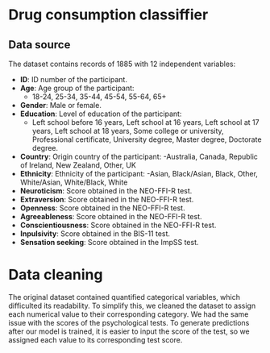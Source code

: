 # Drug consumption classiffier 

## Data source
The dataset contains records of 1885 with 12 independent variables:
- **ID**: ID number of the participant. 
- **Age**: Age group of the participant:
	- 18-24, 25-34, 35-44, 45-54, 55-64, 65+
- **Gender**: Male or female.
- **Education**: Level of education of the participant:
	- Left school before 16 years, Left school at 16 years, Left school at 17 years, Left school at 18 years, Some college or university, Professional certificate, University degree, Master degree, Doctorate degree.
- **Country**: Origin country of the participant:
	-Australia, Canada, Republic of Ireland, New Zealand, Other, UK
- **Ethnicity**: Ethnicity of the participant:
	-Asian, Black/Asian, Black, Other, White/Asian, White/Black, White
- **Neuroticism**: Score obtained in the NEO-FFI-R test. 
- **Extraversion**: Score obtained in the NEO-FFI-R test. 
- **Openness**: Score obtained in the NEO-FFI-R test.
- **Agreeableness**: Score obtained in the NEO-FFI-R test.
- **Conscientiousness**: Score obtained in the NEO-FFI-R test.
- **Inpulsivity**: Score obtained in the BIS-11 test.
- **Sensation seeking**: Score obtained in the ImpSS test.

# Data cleaning
The original dataset contained quantified categorical variables, which difficulted its readability. To simplify this, we cleaned the dataset to assign each numerical value to their corresponding category. We had the same issue with the scores of the psychological tests. To generate predictions after our model is trained, it is easier to input the score of the test, so we assigned each value to its corresponding test score. 